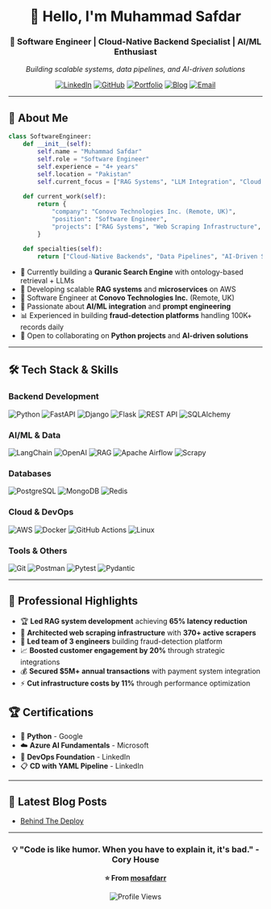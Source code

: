 <div align="center">
  
# 👋 Hello, I'm Muhammad Safdar

### 🚀 Software Engineer | Cloud-Native Backend Specialist | AI/ML Enthusiast

*Building scalable systems, data pipelines, and AI-driven solutions*

[![LinkedIn](https://img.shields.io/badge/LinkedIn-0077B5?style=for-the-badge&logo=linkedin&logoColor=white)](https://linkedin.com/in/mosafdar)
[![GitHub](https://img.shields.io/badge/GitHub-100000?style=for-the-badge&logo=github&logoColor=white)](https://github.com/mosafdarr)
[![Portfolio](https://img.shields.io/badge/Portfolio-FF5722?style=for-the-badge&logo=web&logoColor=white)](https://mosafdar.com)
[![Blog](https://img.shields.io/badge/Blog-2962FF?style=for-the-badge&logo=hashnode&logoColor=white)](https://behindthedeploy.hashnode.dev)
[![Email](https://img.shields.io/badge/Email-D14836?style=for-the-badge&logo=gmail&logoColor=white)](mailto:mosafdaralii@gmail.com)

</div>

---

## 🎯 About Me

```python
class SoftwareEngineer:
    def __init__(self):
        self.name = "Muhammad Safdar"
        self.role = "Software Engineer"
        self.experience = "4+ years"
        self.location = "Pakistan"
        self.current_focus = ["RAG Systems", "LLM Integration", "Cloud Architecture"]
        
    def current_work(self):
        return {
            "company": "Conovo Technologies Inc. (Remote, UK)",
            "position": "Software Engineer",
            "projects": ["RAG Systems", "Web Scraping Infrastructure", "Fraud Detection"]
        }
        
    def specialties(self):
        return ["Cloud-Native Backends", "Data Pipelines", "AI-Driven Systems"]
```

- 🔭 Currently building a **Quranic Search Engine** with ontology-based retrieval + LLMs
- 🌱 Developing scalable **RAG systems** and **microservices** on AWS
- 💼 Software Engineer at **Conovo Technologies Inc.** (Remote, UK)
- 🤖 Passionate about **AI/ML integration** and **prompt engineering**
- 📊 Experienced in building **fraud-detection platforms** handling 100K+ records daily
- 🎯 Open to collaborating on **Python projects** and **AI-driven solutions**

---

## 🛠️ Tech Stack & Skills

### Backend Development
![Python](https://img.shields.io/badge/Python-3776AB?style=flat-square&logo=python&logoColor=white)
![FastAPI](https://img.shields.io/badge/FastAPI-009688?style=flat-square&logo=fastapi&logoColor=white)
![Django](https://img.shields.io/badge/Django-092E20?style=flat-square&logo=django&logoColor=white)
![Flask](https://img.shields.io/badge/Flask-000000?style=flat-square&logo=flask&logoColor=white)
![REST API](https://img.shields.io/badge/REST_API-02569B?style=flat-square&logo=rest&logoColor=white)
![SQLAlchemy](https://img.shields.io/badge/SQLAlchemy-D71F00?style=flat-square&logo=sqlalchemy&logoColor=white)

### AI/ML & Data
![LangChain](https://img.shields.io/badge/LangChain-121212?style=flat-square&logo=chainlink&logoColor=white)
![OpenAI](https://img.shields.io/badge/OpenAI-412991?style=flat-square&logo=openai&logoColor=white)
![RAG](https://img.shields.io/badge/RAG_Systems-FF6F00?style=flat-square&logo=databricks&logoColor=white)
![Apache Airflow](https://img.shields.io/badge/Apache_Airflow-017CEE?style=flat-square&logo=apache-airflow&logoColor=white)
![Scrapy](https://img.shields.io/badge/Scrapy-60A917?style=flat-square&logo=scrapy&logoColor=white)

### Databases
![PostgreSQL](https://img.shields.io/badge/PostgreSQL-316192?style=flat-square&logo=postgresql&logoColor=white)
![MongoDB](https://img.shields.io/badge/MongoDB-47A248?style=flat-square&logo=mongodb&logoColor=white)
![Redis](https://img.shields.io/badge/Redis-DC382D?style=flat-square&logo=redis&logoColor=white)

### Cloud & DevOps
![AWS](https://img.shields.io/badge/AWS-FF9900?style=flat-square&logo=amazon-aws&logoColor=white)
![Docker](https://img.shields.io/badge/Docker-2496ED?style=flat-square&logo=docker&logoColor=white)
![GitHub Actions](https://img.shields.io/badge/GitHub_Actions-2088FF?style=flat-square&logo=github-actions&logoColor=white)
![Linux](https://img.shields.io/badge/Linux-FCC624?style=flat-square&logo=linux&logoColor=black)

### Tools & Others
![Git](https://img.shields.io/badge/Git-F05032?style=flat-square&logo=git&logoColor=white)
![Postman](https://img.shields.io/badge/Postman-FF6C37?style=flat-square&logo=postman&logoColor=white)
![Pytest](https://img.shields.io/badge/Pytest-009FE3?style=flat-square&logo=pytest&logoColor=white)
![Pydantic](https://img.shields.io/badge/Pydantic-E92063?style=flat-square&logo=pydantic&logoColor=white)

---

## 💼 Professional Highlights

- 🏆 **Led RAG system development** achieving **65% latency reduction** 
- 🔧 **Architected web scraping infrastructure** with **370+ active scrapers**
- 👥 **Led team of 3 engineers** building fraud-detection platform
- 📈 **Boosted customer engagement by 20%** through strategic integrations
- 💰 **Secured $5M+ annual transactions** with payment system integration
- ⚡ **Cut infrastructure costs by 11%** through performance optimization

## 🏆 Certifications

- 🐍 **Python** - Google
- ☁️ **Azure AI Fundamentals** - Microsoft  
- 🚀 **DevOps Foundation** - LinkedIn
- 📋 **CD with YAML Pipeline** - LinkedIn

---

## 📝 Latest Blog Posts

<!-- BLOG-POST-LIST:START -->
- [Behind The Deploy](https://behindthedeploy.hashnode.dev)
<!-- BLOG-POST-LIST:END -->

---

<div align="center">
  
### 💡 "Code is like humor. When you have to explain it, it's bad." - Cory House

**⭐ From [mosafdarr](https://github.com/mosafdarr)**

![Profile Views](https://komarev.com/ghpvc/?username=mosafdarr&label=Profile%20views&color=0e75b6&style=flat)

</div>
